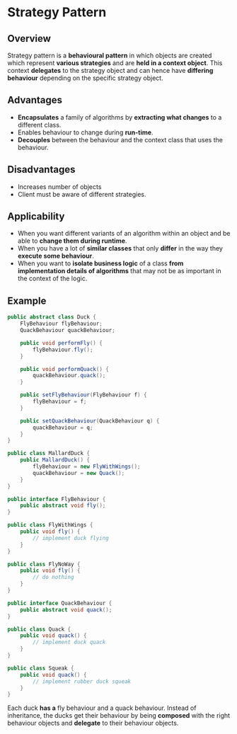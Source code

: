 # Strategy Pattern
## Overview
Strategy pattern is a **behavioural pattern** in which objects are created which represent **various strategies** and are **held in a context object**. This context **delegates** to the strategy object and can hence have **differing behaviour** depending on the specific strategy object.

## Advantages
- **Encapsulates** a family of algorithms by **extracting what changes** to a different class.
- Enables behaviour to change during **run-time**.
- **Decouples** between the behaviour and the context class that uses the behaviour.

## Disadvantages
- Increases number of objects
- Client must be aware of different strategies.

## Applicability
- When you want different variants of an algorithm within an object and be able to **change them during runtime**.
- When you have a lot of **similar classes** that only **differ** in the way they **execute some behaviour**.
- When you want to **isolate business logic** of a class **from implementation details of algorithms** that may not be as important in the context of the logic.

## Example
```java
public abstract class Duck {
    FlyBehaviour flyBehaviour;
    QuackBehaviour quackBehaviour;

    public void performFly() {
        flyBehaviour.fly();
    }

    public void performQuack() {
        quackBehaviour.quack();
    }

    public setFlyBehaviour(FlyBehaviour f) {
        flyBehaviour = f;
    } 

    public setQuackBehaviour(QuackBehaviour q) {
        quackBehaviour = q;
    }
}

public class MallardDuck {
    public MallardDuck() {
        flyBehaviour = new FlyWithWings();
        quackBehaviour = new Quack();
    }
} 

public interface FlyBehaviour {
    public abstract void fly();
}

public class FlyWithWings {
    public void fly() {
        // implement duck flying
    }
}

public class FlyNoWay {
    public void fly() {
        // do nothing
    }
}

public interface QuackBehaviour {
    public abstract void quack();
}

public class Quack {
    public void quack() {
        // implement duck quack
    }
}

public class Squeak {
    public void quack() {
        // implement rubber duck squeak
    }
}
```

Each duck **has a** fly behaviour and a quack behaviour. Instead of inheritance, the ducks get their behaviour by being **composed** with the right behaviour objects and **delegate** to their behaviour objects.